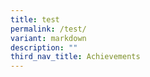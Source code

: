 ```yaml
---
title: test
permalink: /test/
variant: markdown
description: ""
third_nav_title: Achievements
---
```

